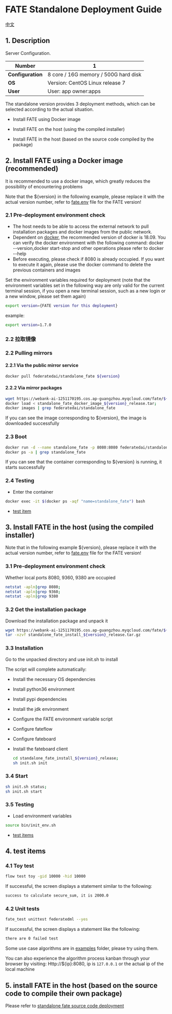 # FATE Standalone Deployment Guide

[中文](README.zh.md)

## 1. Description

Server Configuration.

| **Number** | 1 |
| ------------ | ----------------------------------------------------- |
| **Configuration** | 8 core / 16G memory / 500G hard disk |
| **OS** | Version: CentOS Linux release 7 |
| **User** | User: app owner:apps |

The standalone version provides 3 deployment methods, which can be selected according to the actual situation.

- Install FATE using Docker image

- Install FATE on the host (using the compiled installer)

- Install FATE in the host (based on the source code compiled by the package)

## 2. Install FATE using a Docker image (recommended)

It is recommended to use a docker image, which greatly reduces the possibility of encountering problems

Note that the ${version} in the following example, please replace it with the actual version number, refer to [fate.env](../../fate.env) file for the FATE version!

### 2.1 Pre-deployment environment check

- The host needs to be able to access the external network to pull installation packages and docker images from the public network.
- Dependent on [docker](https://download.docker.com/linux/), the recommended version of docker is 18.09. You can verify the docker environment with the following command: docker --version,docker start-stop and other operations please refer to docker --help
- Before executing, please check if 8080 is already occupied. If you want to execute it again, please use the docker command to delete the previous containers and images

Set the environment variables required for deployment (note that the environment variables set in the following way are only valid for the current terminal session, if you open a new terminal session, such as a new login or a new window, please set them again)

```bash
export version={FATE version for this deployment}
```

example:

```bash
export version=1.7.0
```

### 2.2 拉取镜像

### 2.2 Pulling mirrors

#### 2.2.1 Via the public mirror service

```bash
docker pull federatedai/standalone_fate ${version}
```

#### 2.2.2 Via mirror packages

   ```bash
   wget https://webank-ai-1251170195.cos.ap-guangzhou.myqcloud.com/fate/${version}/release/standalone_fate_docker_image_${version}_release.tar;
   docker load < standalone_fate_docker_image_${version}_release.tar;
   docker images | grep federatedai/standalone_fate
   ```

   If you can see the image corresponding to ${version}, the image is downloaded successfully

### 2.3 Boot

   ```bash
   docker run -d --name standalone_fate -p 8080:8080 federatedai/standalone_fate:${version};
   docker ps -a | grep standalone_fate
   ```

   If you can see that the container corresponding to ${version} is running, it starts successfully

### 2.4 Testing

   - Enter the container

   ```bash
   docker exec -it $(docker ps -aqf "name=standalone_fate") bash
   ```

   - [test item](#4-test-items)

## 3. Install FATE in the host (using the compiled installer)

Note that in the following example ${version}, please replace it with the actual version number, refer to [fate.env](../../fate.env) file for the FATE version!

### 3.1 Pre-deployment environment check

Whether local ports 8080, 9360, 9380 are occupied

   ```bash
   netstat -apln|grep 8080;
   netstat -apln|grep 9360;
   netstat -apln|grep 9380
   ```

### 3.2 Get the installation package

Download the installation package and unpack it

   ```bash
   wget https://webank-ai-1251170195.cos.ap-guangzhou.myqcloud.com/fate/${version}/release/standalone_fate_install_${version}_release.tar.gz;
   tar -xzvf standalone_fate_install_${version}_release.tar.gz
   ```

### 3.3 Installation

Go to the unpacked directory and use init.sh to install

The script will complete automatically:

- Install the necessary OS dependencies
- Install python36 environment
- Install pypi dependencies
- Install the jdk environment
- Configure the FATE environment variable script
- Configure fateflow
- Configure fateboard
- Install the fateboard client

   ```bash
   cd standalone_fate_install_${version}_release;
   sh init.sh init
   ```

### 3.4 Start

   ```bash
   sh init.sh status;
   sh init.sh start
   ```

### 3.5 Testing

   - Load environment variables

   ```bash
   source bin/init_env.sh
   ```

   - [test items](#4-test-items)

## 4. test items

### 4.1 Toy test

   ```bash
   flow test toy -gid 10000 -hid 10000
   ```

   If successful, the screen displays a statement similar to the following:

   ```bash
   success to calculate secure_sum, it is 2000.0
   ```

### 4.2 Unit tests

   ```bash
   fate_test unittest federatedml --yes
   ```

   If successful, the screen displays a statement like the following:

   ```bash
   there are 0 failed test
   ```

Some use case algorithms are in [examples](../../examples/dsl/v2) folder, please try using them.

You can also experience the algorithm process kanban through your browser by visiting: Http://${ip}:8080, ip is `127.0.0.1` or the actual ip of the local machine

## 5. install FATE in the host (based on the source code to compile their own package)

Please refer to [standalone fate source code deployment](./doc/standalone_fate_source_code_deployment_guide.md)
